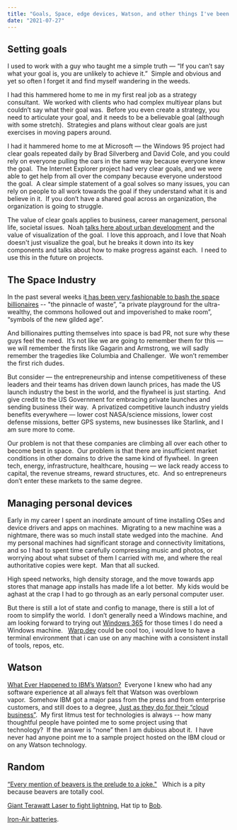 ```yaml
---
title: "Goals, Space, edge devices, Watson, and other things I've been thinking about this week"
date: "2021-07-27"
---
```


## **Setting goals**

I used to work with a guy who taught me a simple truth — “If you can’t say what your goal is, you are unlikely to achieve it.”  Simple and obvious and yet so often I forget it and find myself wandering in the weeds.  

I had this hammered home to me in my first real job as a strategy consultant.  We worked with clients who had complex multiyear plans but couldn’t say what their goal was.  Before you even create a strategy, you need to articulate your goal, and it needs to be a believable goal (although with some stretch).  Strategies and plans without clear goals are just exercises in moving papers around.

I had it hammered home to me at Microsoft — the Windows 95 project had clear goals repeated daily by Brad Silverberg and David Cole, and you could rely on everyone pulling the oars in the same way because everyone knew the goal.  The Internet Explorer project had very clear goals, and we were able to get help from all over the company because everyone understood the goal.  A clear simple statement of a goal solves so many issues, you can rely on people to all work towards the goal if they understand what it is and believe in it.  If you don’t have a shared goal across an organization, the organization is going to struggle.

The value of clear goals applies to business, career management, personal life, societal issues.  Noah [talks here about urban development](https://noahpinion.substack.com/p/drawing-pictures-of-cities) and the value of visualization of the goal.  I love this approach, and I love that Noah doesn't just visualize the goal, but he breaks it down into its key components and talks about how to make progress against each.  I need to use this in the future on projects.

## **The Space Industry**

In the past several weeks i[t has been very fashionable to bash the space billionaires](https://thewhyaxis.substack.com/p/we-dont-have-to-choose-between-earth) -- "the pinnacle of waste”, “a private playground for the ultra-wealthy, the commons hollowed out and impoverished to make room”, “symbols of the new gilded age”.

And billionaires putting themselves into space is bad PR, not sure why these guys feel the need.  It’s not like we are going to remember them for this — we will remember the firsts like Gagarin and Armstrong, we will sadly remember the tragedies like Columbia and Challenger.  We won’t remember the first rich dudes.

But consider — the entrepreneurship and intense competitiveness of these leaders and their teams has driven down launch prices, has made the US launch industry the best in the world, and the flywheel is just starting.  And give credit to the US Government for embracing private launches and sending business their way.  A privatized competitive launch industry yields benefits everywhere — lower cost NASA/science missions, lower cost defense missions, better GPS systems, new businesses like Starlink, and I am sure more to come.    

Our problem is not that these companies are climbing all over each other to become best in space.  Our problem is that there are insufficient market conditions in other domains to drive the same kind of flywheel.  In green tech, energy, infrastructure, healthcare, housing — we lack ready access to capital, the revenue streams, reward structures, etc.  And so entrepreneurs don’t enter these markets to the same degree.

## **Managing personal devices**

Early in my career I spent an inordinate amount of time installing OSes and device drivers and apps on machines.  Migrating to a new machine was a nightmare, there was so much install state wedged into the machine.  And my personal machines had significant storage and connectivity limitations, and so I had to spent time carefully compressing music and photos, or worrying about what subset of them I carried with me, and where the real authoritative copies were kept.  Man that all sucked.  

High speed networks, high density storage, and the move towards app stores that manage app installs has made life a lot better.  My kids would be aghast at the crap I had to go through as an early personal computer user.  

But there is still a lot of state and config to manage, there is still a lot of room to simplify the world.  I don’t generally need a Windows machine, and am looking forward to trying out [Windows 365](https://www.theverge.com/2021/7/14/22575064/microsoft-windows-365-cloud-pc-launch-date-price-features) for those times I do need a Windows machine.   [Warp.dev](https://www.warp.dev/) could be cool too, i would love to have a terminal environment that i can use on any machine with a consistent install of tools, repos, etc.   

## Watson

[What Ever Happened to IBM’s Watson?](https://www.nytimes.com/2021/07/16/technology/what-happened-ibm-watson.html)  Everyone I knew who had any software experience at all always felt that Watson was overblown vapor.  Somehow IBM got a major pass from the press and from enterprise customers, and still does to a degree, [Just as they do for their “cloud business”](https://twitter.com/charlesfitz/status/1417607469514301442).  My first litmus test for technologies is always -- how many thoughtful people have pointed me to some project using that technology?  If the answer is “none” then I am dubious about it.  I have never had anyone point me to a sample project hosted on the IBM cloud or on any Watson technology.  

## **Random**

[“Every mention of beavers is the prelude to a joke."](https://justinehsmith.substack.com/p/in-castoria)   Which is a pity because beavers are totally cool.

[Giant Terawatt Laser to fight lightning.](https://www.photonics.com/Article.aspx?AID=67184) Hat tip to [Bob](https://www.linkedin.com/in/bob-welland-1349193/).

[Iron-Air batteries](https://www.wsj.com/articles/startup-claims-breakthrough-in-long-duration-batteries-11626946330).
